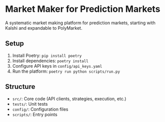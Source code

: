 # Market Maker for Prediction Markets

A systematic market making platform for prediction markets, starting with Kalshi and expandable to PolyMarket.

## Setup
1. Install Poetry: `pip install poetry`
2. Install dependencies: `poetry install`
3. Configure API keys in `config/api_keys.yaml`
4. Run the platform: `poetry run python scripts/run.py`

## Structure
- `src/`: Core code (API clients, strategies, execution, etc.)
- `tests/`: Unit tests
- `config/`: Configuration files
- `scripts/`: Entry points